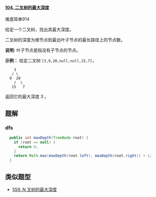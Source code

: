 #### [104. 二叉树的最大深度](https://leetcode-cn.com/problems/maximum-depth-of-binary-tree/)

难度简单914

给定一个二叉树，找出其最大深度。

二叉树的深度为根节点到最远叶子节点的最长路径上的节点数。

**说明:** 叶子节点是指没有子节点的节点。

**示例：**
给定二叉树 `[3,9,20,null,null,15,7]`，

```
    3
   / \
  9  20
    /  \
   15   7
```

返回它的最大深度 3 。



## 题解

### dfs

```java
  public int maxDepth(TreeNode root) {
    if (root == null) {
      return 0;
    }
    return Math.max(maxDepth(root.left), maxDepth(root.right)) + 1;
  }
```


## 类似题型

- [559. N 叉树的最大深度](../../leetcode/p0559_maximum_depth_of_n_ary_tree)
